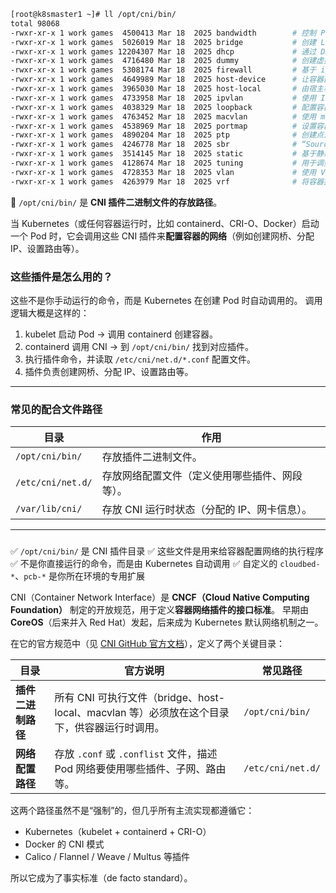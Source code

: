 



```bash
[root@k8smaster1 ~]# ll /opt/cni/bin/
total 98068
-rwxr-xr-x 1 work games  4500413 Mar 18  2025 bandwidth        # 控制 Pod 网络带宽限制（入站/出站速率控制）
-rwxr-xr-x 1 work games  5026019 Mar 18  2025 bridge           # 创建 Linux bridge，并将容器网络接口连接到该网桥
-rwxr-xr-x 1 work games 12204307 Mar 18  2025 dhcp             # 通过 DHCP 协议为容器分配 IP 地址
-rwxr-xr-x 1 work games  4716480 Mar 18  2025 dummy            # 创建虚拟 dummy 接口，用于测试或虚拟网络拓扑
-rwxr-xr-x 1 work games  5308174 Mar 18  2025 firewall         # 基于 iptables 设置容器网络防火墙规则
-rwxr-xr-x 1 work games  4649989 Mar 18  2025 host-device      # 让容器直接使用宿主机上的某个物理或虚拟网卡
-rwxr-xr-x 1 work games  3965030 Mar 18  2025 host-local       # 由宿主机本地 IPAM（IP 地址管理）为容器分配静态 IP
-rwxr-xr-x 1 work games  4733958 Mar 18  2025 ipvlan           # 使用 IPvlan 机制实现轻量级的网络隔离（比 macvlan 更省资源）
-rwxr-xr-x 1 work games  4038329 Mar 18  2025 loopback         # 配置容器内的回环接口（127.0.0.1），必备基础插件
-rwxr-xr-x 1 work games  4763452 Mar 18  2025 macvlan          # 使用 macvlan 驱动为容器创建独立 MAC 地址的接口
-rwxr-xr-x 1 work games  4538969 Mar 18  2025 portmap          # 设置容器端口与宿主机端口之间的映射（NAT）
-rwxr-xr-x 1 work games  4890204 Mar 18  2025 ptp              # 创建点对点网络接口（Point-to-Point，用于两个网络命名空间直连）
-rwxr-xr-x 1 work games  4246778 Mar 18  2025 sbr              # “Source Based Routing” 插件，用于源路由配置支持
-rwxr-xr-x 1 work games  3514145 Mar 18  2025 static           # 基于静态配置文件为容器分配固定 IP
-rwxr-xr-x 1 work games  4128674 Mar 18  2025 tuning           # 用于调整网络接口参数（如 MTU、队列长度、Tx/Rx 等）
-rwxr-xr-x 1 work games  4728353 Mar 18  2025 vlan             # 使用 VLAN 标签实现容器之间的二层隔离
-rwxr-xr-x 1 work games  4263979 Mar 18  2025 vrf              # 将容器接口绑定到特定的 VRF（虚拟路由转发）实例，实现多路由表隔离

```



📁 `/opt/cni/bin/` 是 **CNI 插件二进制文件的存放路径**。

当 Kubernetes（或任何容器运行时，比如 containerd、CRI-O、Docker）启动一个 Pod 时，它会调用这些 CNI 插件来**配置容器的网络**（例如创建网桥、分配 IP、设置路由等）。



### 这些插件是怎么用的？

这些不是你手动运行的命令，而是 Kubernetes 在创建 Pod 时自动调用的。
 调用逻辑大概是这样的：

1. kubelet 启动 Pod → 调用 containerd 创建容器。
2. containerd 调用 CNI → 到 `/opt/cni/bin/` 找到对应插件。
3. 执行插件命令，并读取 `/etc/cni/net.d/*.conf` 配置文件。
4. 插件负责创建网桥、分配 IP、设置路由等。

------

### 常见的配合文件路径

| 目录              | 作用                                           |
| ----------------- | ---------------------------------------------- |
| `/opt/cni/bin/`   | 存放插件二进制文件。                           |
| `/etc/cni/net.d/` | 存放网络配置文件（定义使用哪些插件、网段等）。 |
| `/var/lib/cni/`   | 存放 CNI 运行时状态（分配的 IP、网卡信息）。   |

------

### 

✅ `/opt/cni/bin/` 是 CNI 插件目录
 ✅ 这些文件是用来给容器配置网络的执行程序
 ✅ 不是你直接运行的命令，而是由 Kubernetes 自动调用
 ✅ 自定义的 `cloudbed-*`、`pcb-*` 是你所在环境的专用扩展



CNI（Container Network Interface）是 **CNCF（Cloud Native Computing Foundation）** 制定的开放规范，用于定义**容器网络插件的接口标准**。
 早期由 **CoreOS**（后来并入 Red Hat）发起，后来成为 Kubernetes 默认网络机制之一。

在它的官方规范中（见 [CNI GitHub 官方文档](https://github.com/containernetworking/cni)），定义了两个关键目录：

| 目录               | 官方说明                                                     | 常见路径          |
| ------------------ | ------------------------------------------------------------ | ----------------- |
| **插件二进制路径** | 所有 CNI 可执行文件（bridge、host-local、macvlan 等）必须放在这个目录下，供容器运行时调用。 | `/opt/cni/bin/`   |
| **网络配置路径**   | 存放 `.conf` 或 `.conflist` 文件，描述 Pod 网络要使用哪些插件、子网、路由等。 | `/etc/cni/net.d/` |

这两个路径虽然不是“强制”的，但几乎所有主流实现都遵循它：

- Kubernetes（kubelet + containerd + CRI-O）
- Docker 的 CNI 模式
- Calico / Flannel / Weave / Multus 等插件

所以它成为了事实标准（de facto standard）。